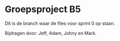 # Groepsproject B5
Dit is de branch waar de files voor sprint 0 op staan.

Bijdragen door: Jeff, Adam, Johny en Mark.
